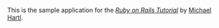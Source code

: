 This is the sample application for
the [*Ruby on Rails Tutorial*](http://railstutorial.org/)
by [Michael Hartl](http://michaelhartl.com/).

